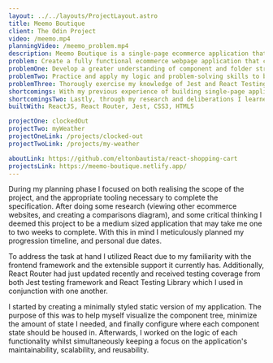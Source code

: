 ```yaml
---
layout: ../../layouts/ProjectLayout.astro
title: Meemo Boutique
client: The Odin Project
video: /meemo.mp4
planningVideo: /meemo_problem.mp4
description: Meemo Boutique is a single-page ecommerce application that boasts a vintage, but modern neon aesthetic that is focused on uniting both fashion lovers with old souls, and newcomers who aren't afraid to stand out and dare to be different.
problem: Create a fully functional ecommerce webpage application that contains more than two routes. With the exemption of a payment system, the final product should be capable of essential functionalities comparable to those of other ecommerce websites that use a shopping cart model.
problemOne: Develop a greater understanding of component and folder structuring.
problemTwo: Practice and apply my logic and problem-solving skills to better my ability in DOM manipulation and achieving the necessary functionalities as per the spec.
problemThree: Thorougly exercise my knowledge of Jest and React Testing Library as to gain an advantage not only in testing UX/UI, but also to improve my comprehension of clean coding practices, maintainability, and reusability of modules and components.
shortcomings: With my previous experience of building single-page applications I felt great confidence in my ability to tackle this spec. Most of my previous projects were mainly comprised only of vanilla JavaScript and HTML5 as to increase my understanding of programming concepts. This means that I understood the principles behind single-page applications, and how to manage the DOM to receive the results I enquired. Reflecting back on this project, I believe that I could have wrote more comprehensive tests that may have further increased the application's performance. 
shortcomingsTwo: Lastly, through my research and deliberations I learned that UI/UX are two of the most import things that a developer should be focusing on when creating an ecommerce based website. This is because we want to not only attract the consumer, but also make the experience so enjoyable that it almost becomes "addicting" to use the application. With these things in mind, I plan to exhibit even more careful attention to these facets in the future.
builtWith: ReactJS, React Router, Jest, CSS3, HTML5

projectOne: clockedOut
projectTwo: myWeather
projectOneLink: /projects/clocked-out
projectTwoLink: /projects/my-weather

aboutLink: https://github.com/eltonbautista/react-shopping-cart
projectsLink: https://meemo-boutique.netlify.app/
---
```



<p>
   During my planning phase I focused on both realising the scope of the project, and the appropriate tooling necessary to complete the specification. After doing some research (viewing other ecommerce websites, and creating a comparisons diagram), and some critical thinking I deemed this project to be a medium sized application that may take me one to two weeks to complete. With this in mind I meticulously planned my progression timeline, and personal due dates. 
</p> 

<p>
  To address the task at hand I utilized React due to my familiarity with the frontend framework and the extensible support it currently has. Additionally, React Router had just updated recently and received testing coverage from both Jest testing framework and React Testing Library which I used in conjunction with one another.
</p>

<p>
  I started by creating a minimally styled static version of my application. The purpose of this was to help myself visualize the component tree, minimize the amount of state I needed, and finally configure where each component state should be housed in. Afterwards, I worked on the logic of each functionality whilst simultaneously keeping a focus on the application's maintainability, scalability, and reusability.
</p>





